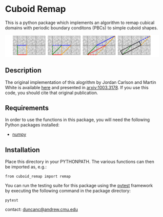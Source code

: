 # Cuboid Remap

This is a python package which implements an algorithm to remap cubical domains with periodic boundary conditons (PBCs) to simple cuboid shapes. 

![](./notebooks/2d_demo.png) 


## Description

The original implementation of this alogrithm by Jordan Carlson and Martin White is available [here](http://mwhite.berkeley.edu/BoxRemap/) and presented in [arxiv:1003.3178](https://arxiv.org/abs/1003.3178).  If you use this code, you should cite that original publication.


## Requirements

In order to use the functions in this package, you will need the following Python packages installed:

* [numpy](http://www.numpy.org)


## Installation

Place this directory in your PYTHONPATH.  The various functions can then be imported as, e.g.:

```
from cuboid_remap import remap
```

You can run the testing suite for this package using the [pytest](https://docs.pytest.org/en/latest/) framework by executing the following command in the package directory:

```
pytest
```


contact:
duncanc@andrew.cmu.edu
       
